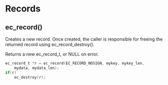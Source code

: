 # Records

## ec_record()
Creates a new record. Once created, the caller is responsible for freeing the returned record using ec_record_destroy().

Returns a new ec_record_t, or NULL on error.

```c
ec_record_t *r = ec_record(EC_RECORD_NOSIGN, mykey, mykey_len,
    mydata, mydata_len);
if(r)
    ec_destroy(r);
```